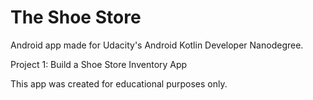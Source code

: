 # The Shoe Store

Android app made for Udacity's Android Kotlin Developer Nanodegree.

Project 1: Build a Shoe Store Inventory App

This app was created for educational purposes only.